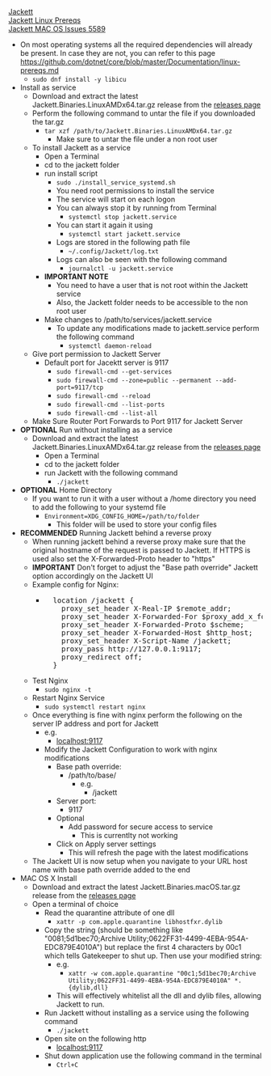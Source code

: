 [Jackett](https://github.com/Jackett/Jackett)<br />
[Jackett Linux Prereqs](https://github.com/dotnet/core/blob/main/Documentation/linux-prereqs.md)<br />
[Jackett MAC OS Issues 5589](https://github.com/Jackett/Jackett/issues/5589)

* On most operating systems all the required dependencies will already be present. In case they are not, you can refer to this page https://github.com/dotnet/core/blob/master/Documentation/linux-prereqs.md
  * `sudo dnf install -y libicu`
* Install as service
  * Download and extract the latest Jackett.Binaries.LinuxAMDx64.tar.gz release from the [releases page](https://github.com/Jackett/Jackett/releases)
  * Perform the following command to untar the file if you downloaded the tar.gz
    * `tar xzf /path/to/Jackett.Binaries.LinuxAMDx64.tar.gz`
      * Make sure to untar the file under a non root user
  * To install Jackett as a service
    * Open a Terminal
    * cd to the jackett folder
    * run install script
      * `sudo ./install_service_systemd.sh`
       * You need root permissions to install the service
       * The service will start on each logon
       * You can always stop it by running from Terminal
         * `systemctl stop jackett.service`
       * You can start it again it using
         * `systemctl start jackett.service`
       * Logs are stored in the following path file
         * `~/.config/Jackett/log.txt`
       * Logs can also be seen with the following command
         * `journalctl -u jackett.service`
    * **IMPORTANT NOTE**
      * You need to have a user that is not root within the Jackett service
      * Also, the Jackett folder needs to be accessible to the non root user
    * Make changes to /path/to/services/jackett.service
      * To update any modifications made to jackett.service perform the following command
        * `systemctl daemon-reload`
  * Give port permission to Jackett Server
    * Default port for Jacektt server is 9117 
      * `sudo firewall-cmd --get-services`
      * `sudo firewall-cmd --zone=public --permanent --add-port=9117/tcp`
      * `sudo firewall-cmd --reload`
      * `sudo firewall-cmd --list-ports`
      * `sudo firewall-cmd --list-all`
  * Make Sure Router Port Forwards to Port 9117 for Jackett Server
* **OPTIONAL** Run without installing as a service
  * Download and extract the latest Jackett.Binaries.LinuxAMDx64.tar.gz release from the [releases page](https://github.com/Jackett/Jackett/releases)
    * Open a Terminal
    * cd to the jackett folder
    * run Jackett with the following command
      * `./jackett`
* **OPTIONAL** Home Directory
  * If you want to run it with a user without a /home directory you need to add the following to your systemd file
    * `Environment=XDG_CONFIG_HOME=/path/to/folder`
      * This folder will be used to store your config files
* **RECOMMENDED** Running Jackett behind a reverse proxy
  * When running jackett behind a reverse proxy make sure that the original hostname of the request is passed to Jackett. If HTTPS is used also set the X-Forwarded-Proto header to "https"
  * **IMPORTANT** Don't forget to adjust the "Base path override" Jackett option accordingly on the Jackett UI
  * Example config for Nginx:
    * <pre>
        location /jackett {
          proxy_set_header X-Real-IP $remote_addr;
          proxy_set_header X-Forwarded-For $proxy_add_x_forwarded_for;
          proxy_set_header X-Forwarded-Proto $scheme;
          proxy_set_header X-Forwarded-Host $http_host;
          proxy_set_header X-Script-Name /jackett;
          proxy_pass http://127.0.0.1:9117;
          proxy_redirect off;
        }
      </pre>
  * Test Nginx
    * `sudo nginx -t`
  * Restart Nginx Service
    * `sudo systemctl restart nginx`
  * Once everything is fine with nginx perform the following on the server IP address and port for Jackett
    * e.g.
      * [localhost:9117](http://localhost:9117)
    * Modify the Jackett Configuration to work with nginx modifications
      * Base path override:
        * /path/to/base/
          * e.g.
            * /jackett
      * Server port:
        * 9117
      * Optional
        * Add password for secure access to service
          * This is currentlty not working 
      * Click on Apply server settings
        * This will refresh the page with the latest modifications
  * The Jackett UI is now setup when you navigate to your URL host name with base path override added to the end
* MAC OS X Install 
  * Download and extract the latest Jackett.Binaries.macOS.tar.gz release from the [releases page](https://github.com/Jackett/Jackett/releases)
  * Open a terminal of choice
    * Read the quarantine attribute of one dll
      * `xattr -p com.apple.quarantine libhostfxr.dylib`
    * Copy the string (should be something like "0081;5d1bec70;Archive Utility;0622FF31-4499-4EBA-954A-EDC879E4010A") but replace the first 4 characters by 00c1 which tells Gatekeeper to shut up. Then use your modified string:
      * e.g.
        * `xattr -w com.apple.quarantine "00c1;5d1bec70;Archive Utility;0622FF31-4499-4EBA-954A-EDC879E4010A" *.{dylib,dll}`
      * This will effectively whitelist all the dll and dylib files, allowing Jackett to run.
    * Run Jackett without installing as a service using the following command
      * `./jackett`
    * Open site on the following http
      * [localhost:9117](http://localhost:9117)
    * Shut down application use the following command in the terminal
      * `Ctrl+C `
